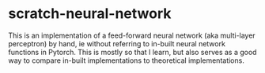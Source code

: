 # scratch-neural-network
This is an implementation of a feed-forward neural network (aka multi-layer perceptron) by hand, ie without referring to in-built neural network functions in Pytorch. This is mostly so that I learn, but also serves as a good way to compare in-built implementations to theoretical implementations.
